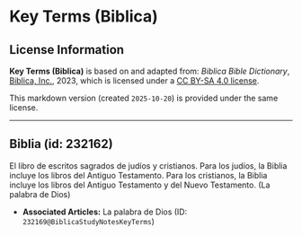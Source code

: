 # Key Terms (Biblica)

## License Information

**Key Terms (Biblica)** is based on and adapted from: _Biblica Bible Dictionary_, [Biblica, Inc.](https://www.biblica.com/), 2023, which is licensed under a [CC BY-SA 4.0 license](https://creativecommons.org/licenses/by-sa/4.0/legalcode.en).

This markdown version (created `2025-10-20`) is provided under the same license.



--------------------------------

## Biblia (id: 232162)

El libro de escritos sagrados de judíos y cristianos. Para los judíos, la Biblia incluye los libros del Antiguo Testamento. Para los cristianos, la Biblia incluye los libros del Antiguo Testamento y del Nuevo Testamento. (La palabra de Dios)

* **Associated Articles:** La palabra de Dios (ID: `232169@BiblicaStudyNotesKeyTerms`)

